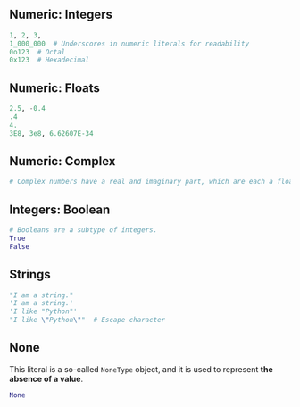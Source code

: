 ## Numeric: Integers
```python
1, 2, 3, 
1_000_000  # Underscores in numeric literals for readability
0o123  # Octal
0x123  # Hexadecimal
```

## Numeric: Floats
```python
2.5, -0.4
.4
4.
3E8, 3e8, 6.62607E-34
```

## Numeric: Complex
```python
# Complex numbers have a real and imaginary part, which are each a floating point number. To extract these parts from a complex number _z_, use `z.real` and `z.imag`.
```

## Integers: Boolean
```python
# Booleans are a subtype of integers.
True
False
```

## Strings
```python
"I am a string."
'I am a string.'
'I like "Python"'
"I like \"Python\""  # Escape character
```


## None
This literal is a so-called `NoneType` object, and it is used to represent **the absence of a value**.
```python
None
```
